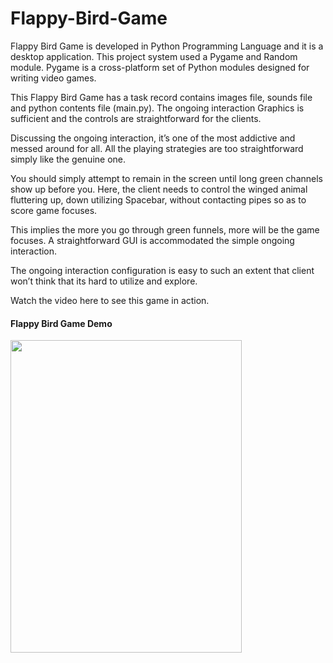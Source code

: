 # Flappy-Bird-Game

Flappy Bird Game is developed in Python Programming Language and it is a desktop application. This project system used a Pygame and Random module. Pygame is a cross-platform set of Python modules designed for writing video games.

This Flappy Bird Game has a task record contains images file, sounds file and python contents file (main.py). The ongoing interaction Graphics is sufficient and the controls are straightforward for the clients.

Discussing the ongoing interaction, it’s one of the most addictive and messed around for all. All the playing strategies are too straightforward simply like the genuine one.

You should simply attempt to remain in the screen until long green channels show up before you. Here, the client needs to control the winged animal fluttering up, down utilizing Spacebar, without contacting pipes so as to score game focuses.

This implies the more you go through green funnels, more will be the game focuses. A straightforward GUI is accommodated the simple ongoing interaction.

The ongoing interaction configuration is easy to such an extent that client won’t think that its hard to utilize and explore.

Watch the video here to see this game in action.


#### Flappy Bird Game Demo

<img src="https://github.com/krishnapalS/Flappy-Bird-Game/blob/main/FlappyBird%20VideoDemo.gif" width="370" height="500">

